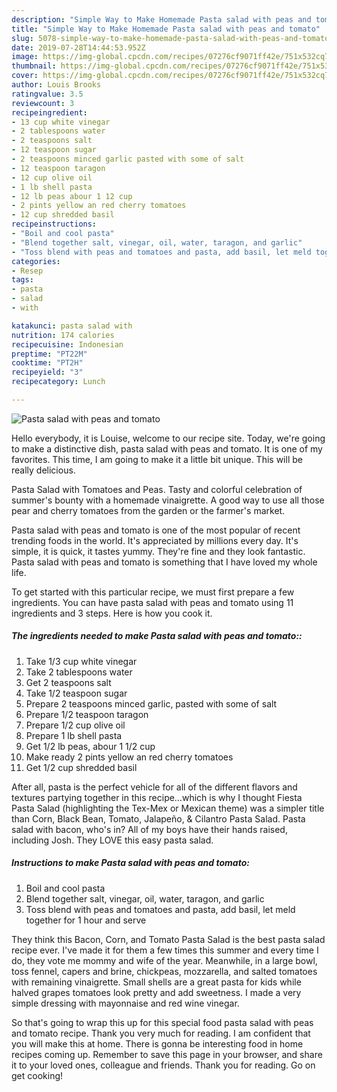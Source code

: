 ```yaml
---
description: "Simple Way to Make Homemade Pasta salad with peas and tomato"
title: "Simple Way to Make Homemade Pasta salad with peas and tomato"
slug: 5078-simple-way-to-make-homemade-pasta-salad-with-peas-and-tomato
date: 2019-07-28T14:44:53.952Z
image: https://img-global.cpcdn.com/recipes/07276cf9071ff42e/751x532cq70/pasta-salad-with-peas-and-tomato-recipe-main-photo.jpg
thumbnail: https://img-global.cpcdn.com/recipes/07276cf9071ff42e/751x532cq70/pasta-salad-with-peas-and-tomato-recipe-main-photo.jpg
cover: https://img-global.cpcdn.com/recipes/07276cf9071ff42e/751x532cq70/pasta-salad-with-peas-and-tomato-recipe-main-photo.jpg
author: Louis Brooks
ratingvalue: 3.5
reviewcount: 3
recipeingredient:
- 13 cup white vinegar
- 2 tablespoons water
- 2 teaspoons salt
- 12 teaspoon sugar
- 2 teaspoons minced garlic pasted with some of salt
- 12 teaspoon taragon
- 12 cup olive oil
- 1 lb shell pasta
- 12 lb peas abour 1 12 cup
- 2 pints yellow an red cherry tomatoes
- 12 cup shredded basil
recipeinstructions:
- "Boil and cool pasta"
- "Blend together salt, vinegar, oil, water, taragon, and garlic"
- "Toss blend with peas and tomatoes and pasta, add basil, let meld together for 1 hour and serve"
categories:
- Resep
tags:
- pasta
- salad
- with

katakunci: pasta salad with
nutrition: 174 calories
recipecuisine: Indonesian
preptime: "PT22M"
cooktime: "PT2H"
recipeyield: "3"
recipecategory: Lunch

---
```



![Pasta salad with peas and tomato](https://img-global.cpcdn.com/recipes/07276cf9071ff42e/751x532cq70/pasta-salad-with-peas-and-tomato-recipe-main-photo.jpg)

Hello everybody, it is Louise, welcome to our recipe site. Today, we're going to make a distinctive dish, pasta salad with peas and tomato. It is one of my favorites. This time, I am going to make it a little bit unique. This will be really delicious.

Pasta Salad with Tomatoes and Peas. Tasty and colorful celebration of summer&#39;s bounty with a homemade vinaigrette. A good way to use all those pear and cherry tomatoes from the garden or the farmer&#39;s market.

Pasta salad with peas and tomato is one of the most popular of recent trending foods in the world. It's appreciated by millions every day. It's simple, it is quick, it tastes yummy. They're fine and they look fantastic. Pasta salad with peas and tomato is something that I have loved my whole life.


To get started with this particular recipe, we must first prepare a few ingredients. You can have pasta salad with peas and tomato using 11 ingredients and 3 steps. Here is how you cook it.

##### The ingredients needed to make Pasta salad with peas and tomato::

1. Take 1/3 cup white vinegar
1. Take 2 tablespoons water
1. Get 2 teaspoons salt
1. Take 1/2 teaspoon sugar
1. Prepare 2 teaspoons minced garlic, pasted with some of salt
1. Prepare 1/2 teaspoon taragon
1. Prepare 1/2 cup olive oil
1. Prepare 1 lb shell pasta
1. Get 1/2 lb peas, abour 1 1/2 cup
1. Make ready 2 pints yellow an red cherry tomatoes
1. Get 1/2 cup shredded basil


After all, pasta is the perfect vehicle for all of the different flavors and textures partying together in this recipe…which is why I thought Fiesta Pasta Salad (highlighting the Tex-Mex or Mexican theme) was a simpler title than Corn, Black Bean, Tomato, Jalapeño, &amp; Cilantro Pasta Salad. Pasta salad with bacon, who&#39;s in? All of my boys have their hands raised, including Josh. They LOVE this easy pasta salad. 

##### Instructions to make Pasta salad with peas and tomato:

1. Boil and cool pasta
1. Blend together salt, vinegar, oil, water, taragon, and garlic
1. Toss blend with peas and tomatoes and pasta, add basil, let meld together for 1 hour and serve


They think this Bacon, Corn, and Tomato Pasta Salad is the best pasta salad recipe ever. I&#39;ve made it for them a few times this summer and every time I do, they vote me mommy and wife of the year. Meanwhile, in a large bowl, toss fennel, capers and brine, chickpeas, mozzarella, and salted tomatoes with remaining vinaigrette. Small shells are a great pasta for kids while halved grapes tomatoes look pretty and add sweetness. I made a very simple dressing with mayonnaise and red wine vinegar. 

So that's going to wrap this up for this special food pasta salad with peas and tomato recipe. Thank you very much for reading. I am confident that you will make this at home. There is gonna be interesting food in home recipes coming up. Remember to save this page in your browser, and share it to your loved ones, colleague and friends. Thank you for reading. Go on get cooking!
